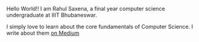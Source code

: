 Hello World!! I am Rahul Saxena, a final year computer science undergraduate at IIIT Bhubaneswar. 

I simply love to learn about the core fundamentals of Computer Science. I write about them [on Medium](https://medium.com/@rahulsaxena.hindubale)
